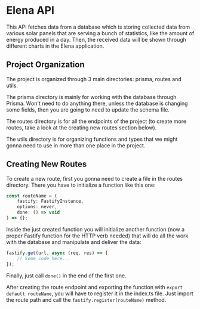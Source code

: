# Elena API

This API fetches data from a database which is storing collected data from various solar panels that are serving a bunch of statistics, like the amount of energy produced in a day. Then, the received data will be shown through different charts in the Elena application.

## Project Organization

The project is organized through 3 main directories: prisma, routes and utils.

The prisma directory is mainly for working with the database through Prisma. Won't need to do anything there, unless the database is changing some fields, then you are going to need to update the schema file.

The routes directory is for all the endpoints of the project (to create more routes, take a look at the creating new routes section below).

The utils directory is for organizing functions and types that we might gonna need to use in more than one place in the project.

## Creating New Routes

To create a new route, first you gonna need to create a file in the routes directory. There you have to initialize a function like this one:

```js
const routeName = (
    fastify: FastifyInstance,
    options: never,
    done: () => void
) => {};
```

Inside the just created function you will initialize another function (now a proper Fastify function for the HTTP verb needed) that will do all the work with the database and manipulate and deliver the data:

```js
fastify.get(url, async (req, res) => {
    // Some code here...
});
```

Finally, just call `done()` in the end of the first one.

After creating the route endpoint and exporting the function with `export default routeName`, you will have to register it in the index.ts file. Just import the route path and call the `fastify.register(routeName)` method.
